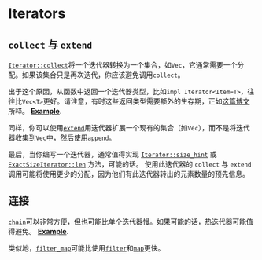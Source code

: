 # Iterators

## `collect` 与 `extend`

[`Iterator::collect`]将一个迭代器转换为一个集合，如`Vec`，它通常需要一个分配。如果该集合只是再次迭代，你应该避免调用`collect`。

[`Iterator::collect`]: https://doc.rust-lang.org/std/iter/trait.Iterator.html#method.collect

出于这个原因，从函数中返回一个迭代器类型，比如`impl Iterator<Item=T>`，往往比`Vec<T>`更好。请注意，有时这些返回类型需要额外的生存期，正如[这篇博文]所释。
[**Example**](https://github.com/rust-lang/rust/pull/77990/commits/660d8a6550a126797aa66a417137e39a5639451b).

[这篇博文]: https://blog.katona.me/2019/12/29/Rust-Lifetimes-and-Iterators/

同样，你可以使用[`extend`]用迭代器扩展一个现有的集合（如`Vec`），而不是将迭代器收集到`Vec`中，然后使用[`append`]。

[`extend`]: https://doc.rust-lang.org/std/iter/trait.Extend.html#tymethod.extend
[`append`]: https://doc.rust-lang.org/std/vec/struct.Vec.html#method.append

最后，当你编写一个迭代器，通常值得实现 [`Iterator::size_hint`] 或 [`ExactSizeIterator::len`] 方法，可能的话。
使用此迭代器的 `collect` 与 `extend` 调用可能将使用更少的分配，因为他们有此迭代器转出的元素数量的预先信息。

[`Iterator::size_hint`]: https://doc.rust-lang.org/std/iter/trait.Iterator.html#method.size_hint
[`ExactSizeIterator::len`]: https://doc.rust-lang.org/std/iter/trait.ExactSizeIterator.html#method.len

## 连接

[`chain`]可以非常方便，但也可能比单个迭代器慢。如果可能的话，热迭代器可能值得避免。
[**Example**](https://github.com/rust-lang/rust/pull/64801/commits/5ca99b750e455e9b5e13e83d0d7886486231e48a).

类似地，[`filter_map`]可能比使用[`filter`]和[`map`]更快。

[`chain`]: https://doc.rust-lang.org/std/iter/trait.Iterator.html#method.chain
[`filter_map`]: https://doc.rust-lang.org/std/iter/trait.Iterator.html#method.filter_map
[`filter`]: https://doc.rust-lang.org/std/iter/trait.Iterator.html#method.filter
[`map`]: https://doc.rust-lang.org/std/iter/trait.Iterator.html#method.map

